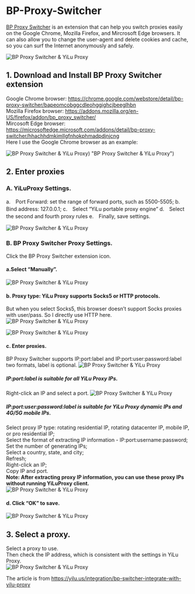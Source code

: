 # BP-Proxy-Switcher #
[BP Proxy Switcher](https://yilu.us/integration/bp-switcher-integrate-with-yilu-proxy) is an extension that can help you switch proxies easily on the Google Chrome, Mozilla Firefox, and Mircrosoft Edge browsers. It can also allow you to change the user-agent and delete cookies and cache, so you can surf the Internet anonymously and safely.

![BP Proxy Switcher & YiLu Proxy](https://api.yilu.us/wp-content/uploads/2023/03/bp-proxy-yilu-proxy-1.png "BP Proxy Switcher & YiLu Proxy")

## 1. Download and Install BP Proxy Switcher extension ##
Google Chrome browser: https://chrome.google.com/webstore/detail/bp-proxy-switcher/bapeomcobggcdleohggighcjbeeglhbn  
Mozilla Firefox browser: https://addons.mozilla.org/en-US/firefox/addon/bp_proxy_switcher/  
Mircosoft Edge browser: https://microsoftedge.microsoft.com/addons/detail/bp-proxy-switcher/hhachhdmkimllgfnhokphmadpdjnjcng  
Here I use the Google Chrome browser as an example:

![BP Proxy Switcher & YiLu Proxy](https://www.yiluproxy.org/wp-content/uploads/2023/03/bp-proxy-extension-in-google-chrome-2.png)) "BP Proxy Switcher & YiLu Proxy")

## 2. Enter proxies ##
### A. YiLuProxy Settings. ###
a.　Port Forward: set the range of forward ports, such as 5500-5505;
b.　Bind address: 127.0.0.1;
c.　Select “YiLu portable proxy engine”
d.　Select the second and fourth proxy rules
e.　Finally, save settings.

![BP Proxy Switcher & YiLu Proxy](https://www.yiluproxy.org/wp-content/uploads/2023/03/bp-proxy-setting-3.png "BP Proxy Switcher & YiLu Proxy")

### B. BP Proxy Switcher Proxy Settings. ###
Click the BP Proxy Switcher extension icon.
#### a.Select “Manually”. ####
![BP Proxy Switcher & YiLu Proxy](https://www.yiluproxy.org/wp-content/uploads/2023/03/bp-proxy-switcher-proxy-setting-mannually-4.png "BP Proxy Switcher & YiLu Proxy")

#### b. Proxy type: YiLu Proxy supports Socks5 or HTTP protocols. ####
But when you select Socks5, this browser doesn’t support Socks proxies with user/pass. So I directly use HTTP here.
![BP Proxy Switcher & YiLu Proxy](https://www.yiluproxy.org/wp-content/uploads/2023/03/bp-proxy-switcher-proxy-HTTP-proxy-type-selection-5.png "BP Proxy Switcher & YiLu Proxy")

![BP Proxy Switcher & YiLu Proxy](https://www.yiluproxy.org/wp-content/uploads/2023/03/bp-proxy-switcher-proxy-HTTP-proxy-type-selection-6.png "BP Proxy Switcher & YiLu Proxy")

#### c. Enter proxies. ####
BP Proxy Switcher supports IP:port:label and IP:port:user:password:label two formats, label is optional.
![BP Proxy Switcher & YiLu Proxy](https://www.yiluproxy.org/wp-content/uploads/2023/03/bp-proxy-switcher-proxy-setting-ip-port-password-7.png "BP Proxy Switcher & YiLu Proxy")

##### IP:port:label is suitable for all YiLu Proxy IPs. #####
Right-click an IP and select a port.
![BP Proxy Switcher & YiLu Proxy](https://www.yiluproxy.org/wp-content/uploads/2023/03/bp-proxy-switcher-yilu-port-forwarding-8.png "BP Proxy Switcher & YiLu Proxy")

##### IP:port:user:password:label is suitable for YiLu Proxy dynamic IPs and 4G/5G mobile IPs. #####
Select proxy IP type: rotating residential IP, rotating datacenter IP, mobile IP, or pro residential IP;  
Select the format of extracting IP information - IP:port:username:password;  
Set the number of generating IPs;  
Select a country, state, and city;  
Refresh;  
Right-click an IP;  
Copy IP and port.  
**Note: After extracting proxy IP information, you can use these proxy IPs without running YiLuProxy client.**  
![BP Proxy Switcher & YiLu Proxy](https://www.yiluproxy.org/wp-content/uploads/2023/03/bp-proxy-switcher-yilu-copy-ip-port-9.png "BP Proxy Switcher & YiLu Proxy")

#### d. Click “OK” to save. ####
![BP Proxy Switcher & YiLu Proxy](https://www.yiluproxy.org/wp-content/uploads/2023/03/bp-proxy-switcher-save-proxy-infor-10.png "BP Proxy Switcher & YiLu Proxy")

## 3. Select a proxy. ##
Select a proxy to use.  
Then check the IP address, which is consistent with the settings in YiLu Proxy.  
![BP Proxy Switcher & YiLu Proxy](https://www.yiluproxy.org/wp-content/uploads/2023/03/bp-proxy-switcher-select-proxy-use-11.png "BP Proxy Switcher & YiLu Proxy")

The article is from https://yilu.us/integration/bp-switcher-integrate-with-yilu-proxy
